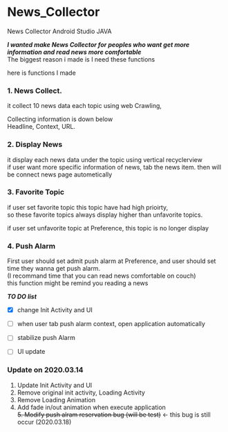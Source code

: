 # News_Collector
News Collector Android Studio JAVA

***I wanted make News Collector for peoples who want get more information and read news more comfortable***  
The biggest reason i made is I need these functions

here is functions I made    
### 1. News Collect.
it collect 10 news data each topic using web Crawling,  

Collecting information is down below  
Headline, Context, URL.

### 2. Display News  
it display each news data under the topic using vertical recyclerview    
if user want more specific information of news, tab the news item. then will be connect news page autometically


### 3. Favorite Topic  
if user set favorite topic this topic have had high prioirty,  
so these favorite topics always display higher than unfavorite topics.


if user set unfavorite topic at Preference, this topic is no longer display

### 4. Push Alarm  
First user should set admit push alarm at Preference, and user should set time they wanna get push alarm.   
(I recommand time that you can read news comfortable on couch)  
this function might be remind you reading a news 

 ***TO DO list***
 - [x] change Init Activity and UI
 - [ ] when user tab push alarm context, open application automatically 
 - [ ] stabilize push Alarm    
 - [ ] UI update  

 
 
 
 ### Update on 2020.03.14
 1. Update Init Activity and UI
 2. Remove original init activity, Loading Activity
 3. Remove Loading Animation
 4. Add fade in/out animation when execute application     
 ~~5. Modify push alram reservation bug (will be test)~~    <- this bug is still occur (2020.03.18)
 
